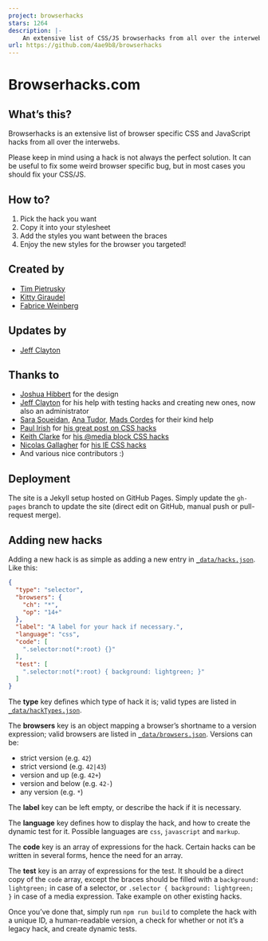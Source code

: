 ```yaml
---
project: browserhacks
stars: 1264
description: |-
    An extensive list of CSS/JS browserhacks from all over the interwebs.
url: https://github.com/4ae9b8/browserhacks
---
```


Browserhacks.com
================

What’s this?
------------

Browserhacks is an extensive list of browser specific CSS and JavaScript hacks from all over the interwebs.

Please keep in mind using a hack is not always the perfect solution. It can be useful to fix some weird browser specific bug, but in most cases you should fix your CSS/JS.


How to?
-------

1. Pick the hack you want
2. Copy it into your stylesheet
3. Add the styles you want between the braces
4. Enjoy the new styles for the browser you targeted!


Created by
---------

* [Tim Pietrusky](http://twitter.com/timpietrusky)
* [Kitty Giraudel](http://twitter.com/KittyGiraudel)
* [Fabrice Weinberg](http://twitter.com/fweinb)


Updates by
---------

* [Jeff Clayton](https://github.com/jeffclayton)


Thanks to
---------

* [Joshua Hibbert](https://twitter.com/_joshnh) for the design
* [Jeff Clayton](https://github.com/jeffclayton) for his help with testing hacks and creating new ones, now also an administrator
* [Sara Soueidan](http://twitter.com/sarasoueidan), [Ana Tudor](http://twitter.com/thebabydino), [Mads Cordes](http://twitter.com/mobilpadde) for their kind help
* [Paul Irish](http://twitter.com/paul_irish) for [his great post on CSS hacks](http://www.paulirish.com/2009/browser-specific-css-hacks/)
* [Keith Clarke](http://twitter.com/keithclarkecouk) for [his @media block CSS hacks](http://blog.keithclark.co.uk/moving-ie-specific-css-into-media-blocks/)
* [Nicolas Gallagher](http://twitter.com/necolas) for [his IE CSS hacks](https://gist.github.com/necolas/983116)
* And various nice contributors :)


Deployment
----------

The site is a Jekyll setup hosted on GitHub Pages. Simply update the `gh-pages` branch to update the site (direct edit on GitHub, manual push or pull-request merge).

Adding new hacks
----------------

Adding a new hack is as simple as adding a new entry in [`_data/hacks.json`](https://github.com/4ae9b8/browserhacks/blob/gh-pages/_data/hacks.json). Like this:

```json
{
  "type": "selector",
  "browsers": {
    "ch": "*",
    "op": "14+"
  },
  "label": "A label for your hack if necessary.",
  "language": "css",
  "code": [
    ".selector:not(*:root) {}"
  ],
  "test": [
    ".selector:not(*:root) { background: lightgreen; }"
  ]
}
```

The **type** key defines which type of hack it is; valid types are listed in [`_data/hackTypes.json`](https://github.com/4ae9b8/browserhacks/blob/gh-pages/_data/hackTypes.json).

The **browsers** key is an object mapping a browser’s shortname to a version expression; valid browsers are listed in [`_data/browsers.json`](https://github.com/4ae9b8/browserhacks/blob/gh-pages/_data/browsers.json). Versions can be:

* strict version (e.g. `42`)
* strict versiond (e.g. `42|43`)
* version and up (e.g. `42+`)
* version and below (e.g. `42-`)
* any version (e.g. `*`)

The **label** key can be left empty, or describe the hack if it is necessary.

The **language** key defines how to display the hack, and how to create the dynamic test for it. Possible languages are `css`, `javascript` and `markup`.

The **code** key is an array of expressions for the hack. Certain hacks can be written in several forms, hence the need for an array.

The **test** key is an array of expressions for the test. It should be a direct copy of the `code` array, except the braces should be filled with a `background: lightgreen;` in case of a selector, or `.selector { background: lightgreen; }` in case of a media expression. Take example on other existing hacks.

Once you’ve done that, simply run `npm run build` to complete the hack with a unique ID, a human-readable version, a check for whether or not it’s a legacy hack, and create dynamic tests.

